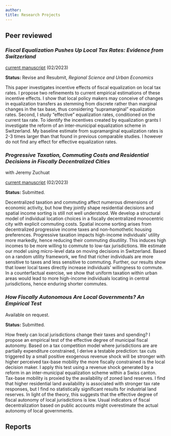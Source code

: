 ```yaml
---
author: 
title: Research Projects
---
```


## Peer reviewed

###  _Fiscal Equalization Pushes Up Local Tax Rates: Evidence from Switzerland_ 

[current manuscript](/./images/equalization_2023_02.pdf) (02/2023)

**Status:** Revise and Resubmit, _Regional Science and Urban Economics_


This paper investigates incentive effects of fiscal equalization on local tax rates. I propose two refinements to current empirical estimations of these incentive effects. I show that local policy makers may conceive of changes in equalization transfers as stemming from discrete rather than marginal changes in the tax base, thus considering “supramarginal” equalization rates. Second, I study “effective” equalization rates, conditioned on the current tax rate. To identify
the incentives created by equalization grants I investigate the reform of an inter-municipal equalization scheme in Switzerland. My baseline estimate from supramarginal equalization rates is 2-3 times larger than that found in previous comparable studies. I however do not find any effect for effective equalization rates.

### _Progressive Taxation, Commuting Costs and Residential Decisions in Fiscally Decentralized Cities_

with Jeremy Zuchuat

[current manuscript](https://papers.ssrn.com/sol3/papers.cfm?abstract_id=4357959) (02/2023)

**Status:** Submitted.

Decentralized taxation and commuting affect numerous dimensions of economic activity, but how they jointly shape residential decisions and spatial income sorting is still not well understood. We develop a structural model of individual location choices in a fiscally decentralized monocentric city with explicit commuting costs. Spatial income sorting arises from decentralized progressive income taxes and non-homothetic housing preferences. Progressive taxation impacts high-income individuals’ utility more markedly, hence reducing their commuting disutility. This induces high incomes to be more willing to commute to low-tax jurisdictions. We estimate our model using micro-level data on moving decisions in Switzerland. Based on a random utility framework, we find that richer individuals are more sensitive to taxes and less sensitive to commuting. Further, our results show that lower local taxes directly increase individuals’ willingness to commute. In a counterfactual exercise, we show that uniform	taxation within urban areas would lead to more high-income individuals locating in central jurisdictions, hence enduring shorter commutes.

###  _How Fiscally Autonomous Are Local Governments? An Empirical Test_

Available on request.

**Status:** Submitted.

How freely can local jurisdictions change their taxes and spending? I propose an empirical test of the effective degree of municipal fiscal autonomy. Based on a tax competition model where jurisdictions are are partially expenditure constrained, I derive a testable prediction: tax cuts triggered by a small positive exogenous revenue shock will be stronger with higher perceived tax-base mobility the more fiscally constrained is the local decision maker. I apply this test using a revenue shock generated by a reform in an inter-municipal equalization scheme within a Swiss canton. Tax-base mobility is proxied by the availability of zoned land reserves. I find that higher residential land availability is associated with stronger tax rate responses, but I find no statistically significant results for industrial land reserves. In light of the theory, this suggests that the effective degree of fiscal autonomy of local jurisdictions is low. Usual indicators of fiscal decentralization based on public accounts might overestimate the actual autonomy of local governments.

## Reports

